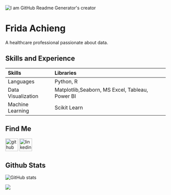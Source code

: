 ![I am GitHub Readme Generator's creator](https://sp-ao.shortpixel.ai/client/to_webp,q_glossy,ret_img/https://www.analyticsinsight.net/wp-content/uploads/2021/05/Analytics-1440x564_c.jpg)

# Frida Achieng


A healthcare professional passionate about data.

## Skills and Experience

|Skills | Libraries|
|:------|:--------|
|Languages | Python, R|
|Data Visualization | Matplotlib,Seaborn, MS Excel, Tableau, Power BI|
|Machine Learning | Scikit Learn|

## Find Me


[<img src='https://cdn.jsdelivr.net/npm/simple-icons@3.0.1/icons/github.svg' alt='github' height='40'>](https://github.com/FridaAchieng)  [<img src='https://cdn.jsdelivr.net/npm/simple-icons@3.0.1/icons/linkedin.svg' alt='linkedin' height='40'>](https://www.linkedin.com/in/frida-achieng/) 

## Github Stats

![GitHub stats](https://github-readme-stats.vercel.app/api?username=FridaAchieng&show_icons=true)  


![](https://komarev.com/ghpvc/?username=FridaAchieng)






<!---
FridaAchieng/FridaAchieng is a special ✨ repository because its `README.md` (this file) appears on your GitHub profile.
You can click the Preview link to take a look at your changes.
--->
